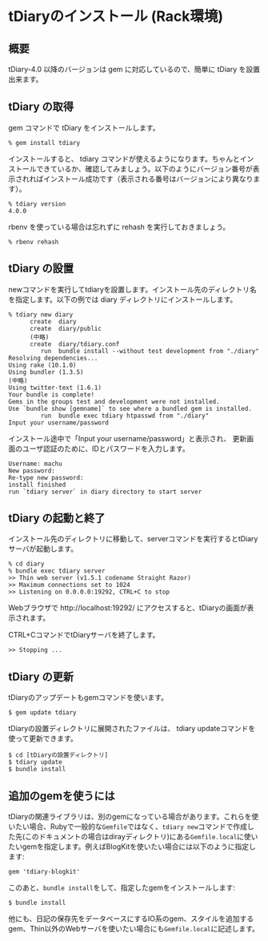 tDiaryのインストール (Rack環境)
============================

## 概要

tDiary-4.0 以降のバージョンは gem に対応しているので、簡単に tDiary を設置出来ます。

## tDiary の取得

gem コマンドで tDiary をインストールします。

```
% gem install tdiary
```

インストールすると、 tdiary コマンドが使えるようになります。ちゃんとインストールできているか、確認してみましょう。以下のようにバージョン番号が表示されればインストール成功です（表示される番号はバージョンにより異なります）。

```
% tdiary version
4.0.0
```

rbenv を使っている場合は忘れずに rehash を実行しておきましょう。

```
% rbenv rehash
```

## tDiary の設置

newコマンドを実行してtdiaryを設置します。インストール先のディレクトリ名を指定します。以下の例では diary ディレクトリにインストールします。

```
% tdiary new diary
      create  diary
      create  diary/public
      (中略)
      create  diary/tdiary.conf
         run  bundle install --without test development from "./diary"
Resolving dependencies...
Using rake (10.1.0)
Using bundler (1.3.5)
(中略)
Using twitter-text (1.6.1)
Your bundle is complete!
Gems in the groups test and development were not installed.
Use `bundle show [gemname]` to see where a bundled gem is installed.
         run  bundle exec tdiary htpasswd from "./diary"
Input your username/password
```

インストール途中で「Input your username/password」と表示され、
更新画面のユーザ認証のために、IDとパスワードを入力します。

```
Username: machu
New password:
Re-type new password:
install finished
run `tdiary server` in diary directory to start server
```

## tDiary の起動と終了

インストール先のディレクトリに移動して、serverコマンドを実行するとtDiaryサーバが起動します。

```
% cd diary
% bundle exec tdiary server
>> Thin web server (v1.5.1 codename Straight Razor)
>> Maximum connections set to 1024
>> Listening on 0.0.0.0:19292, CTRL+C to stop
```

Webブラウザで http://localhost:19292/ にアクセスすると、tDiaryの画面が表示されます。

CTRL+CコマンドでtDiaryサーバを終了します。

```
>> Stopping ...
```

## tDiary の更新

tDiaryのアップデートもgemコマンドを使います。

```
$ gem update tdiary
```

tDiaryの設置ディレクトリに展開されたファイルは、 tdiary updateコマンドを使って更新できます。

```
$ cd [tDiaryの設置ディレクトリ]
$ tdiary update
$ bundle install
```

## 追加のgemを使うには

tDiaryの関連ライブラリは、別のgemになっている場合があります。これらを使いたい場合、Rubyで一般的な`Gemfile`ではなく、`tdiary new`コマンドで作成した先(このドキュメントの場合はdirayディレクトリ)にある`Gemfile.local`に使いたいgemを指定します。例えばBlogKitを使いたい場合には以下のように指定します:

```
gem 'tdiary-blogkit'
```

このあと、`bundle install`をして、指定したgemをインストールします:

```
$ bundle install
```

他にも、日記の保存先をデータベースにするIO系のgem、スタイルを追加するgem、Thin以外のWebサーバを使いたい場合にも`Gemfile.local`に記述します。
